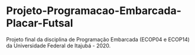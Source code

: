 # Projeto-Programacao-Embarcada-Placar-Futsal
Projeto final da disciplina de Programação Embarcada (ECOP04 e ECOP14) da Universidade Federal de Itajubá - 2020.
